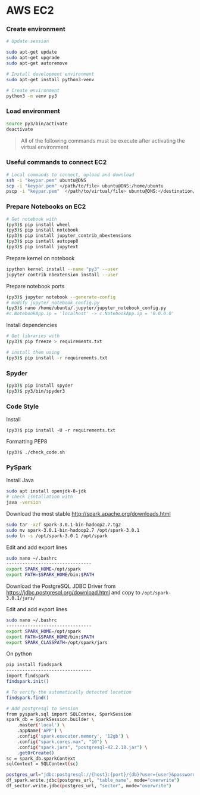 # AWS EC2

### Create environment

```bash
# Update session

sudo apt-get update
sudo apt-get upgrade
sudo apt-get autoremove

# Install development environment
sudo apt-get install python3-venv

# Create environment
python3 -m venv py3
```

### Load environment

```bash
source py3/bin/activate
deactivate
```

> All of the following commands must be execute after activating the virtual environment

### Useful commands to connect EC2

```bash
# Local commands to connect, upload and download
ssh -i "keypar.pem" ubuntu@DNS
scp -i "keypar.pem" </path/to/file> ubuntu@DNS:/home/ubuntu
pscp -i "keypar.pem"  </path/to/virtual/file> ubuntu@DNS:</destination/local/path>
```

### Prepare Notebooks on EC2 

```bash
# Get notebook with
(py3)$ pip install wheel
(py3)$ pip install notebook
(py3)$ pip install jupyter_contrib_nbextensions
(py3)$ pip isntall autopep8
(py3)$ pip install jupytext 

```

Prepare kernel on notebook
```bash
ipython kernel install --name "py3" --user
jupyter contrib nbextension install --user
```
Prepare notebook ports
```bash
(py3)$ jupyter notebook --generate-config
# modify jupyter_notebook_config.py
(py3)$ nano /home/ubuntu/.jupyter/jupyter_notebook_config.py
#c.NotebookApp.ip = 'localhost' -> c.NotebookApp.ip = '0.0.0.0'
```

Install dependencies
```bash
# Get libraries with
(py3)$ pip freeze > requirements.txt

# install them using
(py3)$ pip install -r requirements.txt
```

### Spyder
```bash
(py3)$ pip install spyder
(py3)$ py3/bin/spyder3
```

### Code Style

Install
```
(py3)$ pip install -U -r requirements.txt
```

Formatting PEP8
```
(py3)$ ./check_code.sh
```

### PySpark

Install Java
```bash
sudo apt install openjdk-8-jdk
# check isntallation with
java -version 
```



Download the most stable http://spark.apache.org/downloads.html
```bash
sudo tar -xzf spark-3.0.1-bin-hadoop2.7.tgz
sudo mv spark-3.0.1-bin-hadoop2.7 /opt/spark-3.0.1
sudo ln -s /opt/spark-3.0.1 /opt/spark
```
Edit and add export lines
```bash
sudo nano ~/.bashrc
--------------------------------
export SPARK_HOME=/opt/spark
export PATH=$SPARK_HOME/bin:$PATH
```

Download the PostgreSQL JDBC Driver from https://jdbc.postgresql.org/download.html and copy to ```/opt/spark-3.0.1/jars/```

Edit and add export lines
```bash
sudo nano ~/.bashrc
--------------------------------
export SPARK_HOME=/opt/spark
export PATH=$SPARK_HOME/bin:$PATH
export SPARK_CLASSPATH=/opt/spark/jars
```

On python 
```bash
pip install findspark
--------------------------------
import findspark
findspark.init()

# To verify the automatically detected location
findspark.find()

# Add postgresql to Session
from pyspark.sql import SQLContex, SparkSession
spark_db = SparkSession.builder \
    .master('local') \
    .appName('APP') \
    .config('spark.executor.memory', '12gb') \
    .config("spark.cores.max", "10") \
    .config("spark.jars", "postgresql-42.2.18.jar") \
    .getOrCreate()
sc = spark_db.sparkContext
sqlContext = SQLContext(sc)

postgres_url="jdbc:postgresql://{host}:{port}/{db}?user={user}&password={password}"
df_spark.write.jdbc(postgres_url, "table_name", mode="overwrite")
df_sector.write.jdbc(postgres_url, "sector", mode="overwrite")
```

